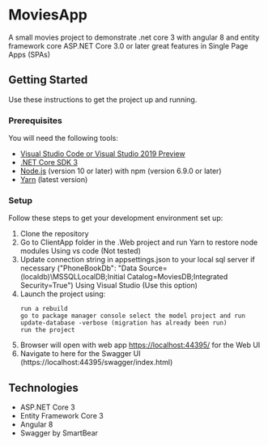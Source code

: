 # MoviesApp
A small movies project to demonstrate .net core 3 with angular 8 and entity framework core
ASP.NET Core 3.0 or later great features in Single Page Apps (SPAs) 

## Getting Started
Use these instructions to get the project up and running.

### Prerequisites
You will need the following tools:

* [Visual Studio Code or Visual Studio 2019 Preview](https://visualstudio.microsoft.com/vs/preview/)
* [.NET Core SDK 3](https://dotnet.microsoft.com/download/dotnet-core/3.0)
* [Node.js](https://nodejs.org/en/) (version 10 or later) with npm (version 6.9.0 or later)
* [Yarn](https://yarnpkg.com/en/docs/install#windows-stable) (latest version)

 ### Setup
Follow these steps to get your development environment set up:

  1. Clone the repository
  2. Go to ClientApp folder in the .Web project and run Yarn to restore node modules
  Using vs code (Not tested)
  3. Update connection string in appsettings.json to your local sql server if necessary 
	 ("PhoneBookDb": "Data Source=(localdb)\\MSSQLLocalDB;Initial Catalog=MoviesDB;Integrated Security=True")
  Using Visual Studio (Use this option)
  5. Launch the project using:
	 ```
	 run a rebuild 
	 go to package manager console select the model project and run
	 update-database -verbose (migration has already been run)
	 run the project 
	 ```
  6. Browser will open with web app [https://localhost:44395/](https://localhost:44395/) for the Web UI
  7. Navigate to here for the Swagger UI (https://localhost:44395/swagger/index.html)

## Technologies
* ASP.NET Core 3 
* Entity Framework Core 3 
* Angular 8
* Swagger by SmartBear 

